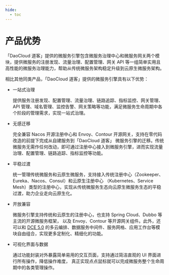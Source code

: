 ```yaml
---
hide:
  - toc
---
```


# 产品优势

「DaoCloud 道客」提供的微服务引擎包含微服务治理中心和微服务网关两个模块，提供微服务的注册发现、流量治理、配置管理、网关 API
等一组简单实用且高性能的微服务治理能力，帮助从传统微服务架构稳定升级到云原生微服务架构。

相比其他同类产品，「DaoCloud 道客」提供的微服务引擎具有以下优势：

- 一站式治理

    提供服务注册发现、配置管理、流量治理、链路追踪、指标监控、网关管理、API 管理、域名管理、监控告警、网关策略等功能，满足微服务生命周期中各个阶段的管理需求，实现一站式治理。

- 无感迁移

    完全兼容 Nacos 开源注册中心和 Envoy、Contour 开源网关，支持在零代码改造的前提下完成从自建服务到「DaoCloud 道客」
    微服务引擎的迁移。传统微服务无需作任何改动，即可通过注册中心接入到微服务引擎，进而实现流量治理、配置管理、链路追踪、指标监控等功能。

- 平稳过渡

    统一管理传统微服务和云原生微服务，支持接入传统注册中心（Zookeeper、Eureka、Nacos、Consul）和云原生注册中心
    （Kubernetes、Service Mesh）类型的注册中心，实现从传统微服务生态向云原生微服务生态的平稳过渡，助力企业走向云原生化。

- 开放兼容

    微服务引擎支持传统和云原生的注册中心，也支持 Spring Cloud、Dubbo 等主流的开源微服务框架，
    以及 Envoy、Contour 等开源网关组件。此外，还可以和 [DCE 5.0](../../dce/index.md)
    的多云编排、数据服务中间件、服务网格、应用工作台等模块自由组合，实现更多定制化、精细化的功能。

- 可视化界面与数据

    通过功能封装对外暴露简单易用的交互页面，支持通过简洁直观的 UI 界面进行所有操作，降低操作难度，
    真正实现点点鼠标就可以完成微服务整个生命周期中的各类管理操作。
